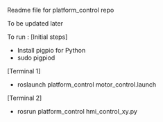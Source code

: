 Readme file for platform_control repo

To be updated later

To run : 
[Initial steps]
- Install pigpio for Python
- sudo pigpiod

[Terminal 1]
- roslaunch platform_control motor_control.launch

[Terminal 2]
- rosrun platform_control hmi_control_xy.py
